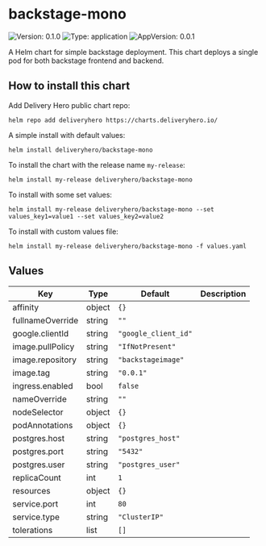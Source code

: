 # backstage-mono

![Version: 0.1.0](https://img.shields.io/badge/Version-0.1.0-informational?style=flat-square) ![Type: application](https://img.shields.io/badge/Type-application-informational?style=flat-square) ![AppVersion: 0.0.1](https://img.shields.io/badge/AppVersion-0.0.1-informational?style=flat-square)

A Helm chart for simple backstage deployment. This chart deploys a single pod for both backstage frontend and backend.

## How to install this chart

Add Delivery Hero public chart repo:

```console
helm repo add deliveryhero https://charts.deliveryhero.io/
```

A simple install with default values:

```console
helm install deliveryhero/backstage-mono
```

To install the chart with the release name `my-release`:

```console
helm install my-release deliveryhero/backstage-mono
```

To install with some set values:

```console
helm install my-release deliveryhero/backstage-mono --set values_key1=value1 --set values_key2=value2
```

To install with custom values file:

```console
helm install my-release deliveryhero/backstage-mono -f values.yaml
```

## Values

| Key | Type | Default | Description |
|-----|------|---------|-------------|
| affinity | object | `{}` |  |
| fullnameOverride | string | `""` |  |
| google.clientId | string | `"google_client_id"` |  |
| image.pullPolicy | string | `"IfNotPresent"` |  |
| image.repository | string | `"backstageimage"` |  |
| image.tag | string | `"0.0.1"` |  |
| ingress.enabled | bool | `false` |  |
| nameOverride | string | `""` |  |
| nodeSelector | object | `{}` |  |
| podAnnotations | object | `{}` |  |
| postgres.host | string | `"postgres_host"` |  |
| postgres.port | string | `"5432"` |  |
| postgres.user | string | `"postgres_user"` |  |
| replicaCount | int | `1` |  |
| resources | object | `{}` |  |
| service.port | int | `80` |  |
| service.type | string | `"ClusterIP"` |  |
| tolerations | list | `[]` |  |

